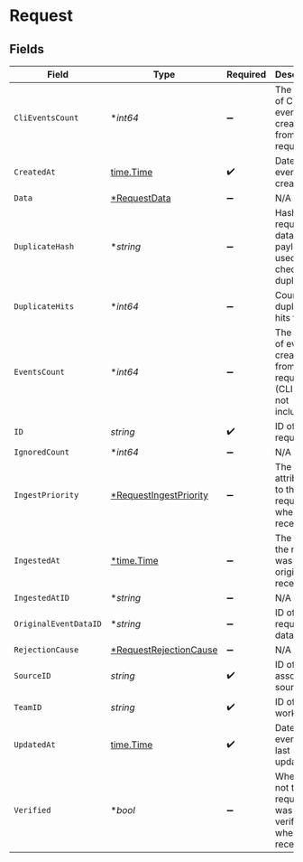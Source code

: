 # Request


## Fields

| Field                                                                   | Type                                                                    | Required                                                                | Description                                                             |
| ----------------------------------------------------------------------- | ----------------------------------------------------------------------- | ----------------------------------------------------------------------- | ----------------------------------------------------------------------- |
| `CliEventsCount`                                                        | **int64*                                                                | :heavy_minus_sign:                                                      | The count of CLI events created from this request                       |
| `CreatedAt`                                                             | [time.Time](https://pkg.go.dev/time#Time)                               | :heavy_check_mark:                                                      | 	Date the event was created                                             |
| `Data`                                                                  | [*RequestData](../../models/shared/requestdata.md)                      | :heavy_minus_sign:                                                      | N/A                                                                     |
| `DuplicateHash`                                                         | **string*                                                               | :heavy_minus_sign:                                                      | Hash of the request data payload used to check for duplicates           |
| `DuplicateHits`                                                         | **int64*                                                                | :heavy_minus_sign:                                                      | Count of duplicate hits found                                           |
| `EventsCount`                                                           | **int64*                                                                | :heavy_minus_sign:                                                      | The count of events created from this request (CLI events not included) |
| `ID`                                                                    | *string*                                                                | :heavy_check_mark:                                                      | ID of the request                                                       |
| `IgnoredCount`                                                          | **int64*                                                                | :heavy_minus_sign:                                                      | N/A                                                                     |
| `IngestPriority`                                                        | [*RequestIngestPriority](../../models/shared/requestingestpriority.md)  | :heavy_minus_sign:                                                      | The priority attributed to the request when received                    |
| `IngestedAt`                                                            | [*time.Time](https://pkg.go.dev/time#Time)                              | :heavy_minus_sign:                                                      | The time the request was originally received                            |
| `IngestedAtID`                                                          | **string*                                                               | :heavy_minus_sign:                                                      | N/A                                                                     |
| `OriginalEventDataID`                                                   | **string*                                                               | :heavy_minus_sign:                                                      | ID of the request data                                                  |
| `RejectionCause`                                                        | [*RequestRejectionCause](../../models/shared/requestrejectioncause.md)  | :heavy_minus_sign:                                                      | N/A                                                                     |
| `SourceID`                                                              | *string*                                                                | :heavy_check_mark:                                                      | ID of the associated source                                             |
| `TeamID`                                                                | *string*                                                                | :heavy_check_mark:                                                      | ID of the workspace                                                     |
| `UpdatedAt`                                                             | [time.Time](https://pkg.go.dev/time#Time)                               | :heavy_check_mark:                                                      | Date the event was last updated                                         |
| `Verified`                                                              | **bool*                                                                 | :heavy_minus_sign:                                                      | Whether or not the request was verified when received                   |